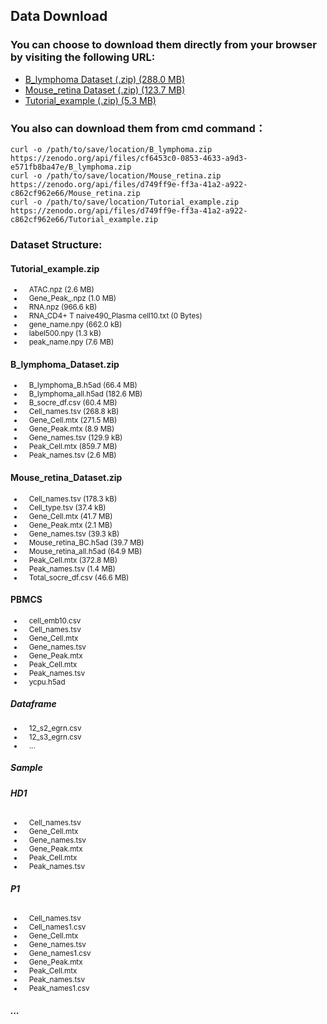 ## Data Download
### You can choose to download them directly from your browser by visiting the following URL: 
- [B_lymphoma Dataset (.zip) (288.0 MB)](https://zenodo.org/record/8160180/files/B_lymphoma.zip?download=1)
- [Mouse_retina Dataset (.zip) (123.7 MB)](https://zenodo.org/record/8160180/files/Mouse_retina.zip?download=1)
- [Tutorial_example (.zip) (5.3 MB)](https://zenodo.org/record/8160180/files/Tutorial_example.zip?download=1)
  
### You also can download them from cmd command：
    curl -o /path/to/save/location/B_lymphoma.zip https://zenodo.org/api/files/cf6453c0-0853-4633-a9d3-e571fb8ba47e/B_lymphoma.zip
    curl -o /path/to/save/location/Mouse_retina.zip https://zenodo.org/api/files/d749ff9e-ff3a-41a2-a922-c862cf962e66/Mouse_retina.zip
    curl -o /path/to/save/location/Tutorial_example.zip https://zenodo.org/api/files/d749ff9e-ff3a-41a2-a922-c862cf962e66/Tutorial_example.zip
### Dataset Structure:

#### **Tutorial_example.zip**

<small>

- &nbsp;&nbsp;&nbsp;ATAC.npz (2.6 MB)
- &nbsp;&nbsp;&nbsp;Gene_Peak_.npz (1.0 MB)
- &nbsp;&nbsp;&nbsp;RNA.npz (966.6 kB)
- &nbsp;&nbsp;&nbsp;RNA_CD4+ T naive490_Plasma cell10.txt (0 Bytes)
- &nbsp;&nbsp;&nbsp;gene_name.npy (662.0 kB)
- &nbsp;&nbsp;&nbsp;label500.npy (1.3 kB)
- &nbsp;&nbsp;&nbsp;peak_name.npy (7.6 MB)

</small>

#### **B_lymphoma_Dataset.zip**

<small>

- &nbsp;&nbsp;&nbsp;B_lymphoma_B.h5ad (66.4 MB)
- &nbsp;&nbsp;&nbsp;B_lymphoma_all.h5ad (182.6 MB)
- &nbsp;&nbsp;&nbsp;B_socre_df.csv (60.4 MB)
- &nbsp;&nbsp;&nbsp;Cell_names.tsv (268.8 kB)
- &nbsp;&nbsp;&nbsp;Gene_Cell.mtx (271.5 MB)
- &nbsp;&nbsp;&nbsp;Gene_Peak.mtx (8.9 MB)
- &nbsp;&nbsp;&nbsp;Gene_names.tsv (129.9 kB)
- &nbsp;&nbsp;&nbsp;Peak_Cell.mtx (859.7 MB)
- &nbsp;&nbsp;&nbsp;Peak_names.tsv (2.6 MB)

</small>

#### **Mouse_retina_Dataset.zip**

<small>

- &nbsp;&nbsp;&nbsp;Cell_names.tsv (178.3 kB)
- &nbsp;&nbsp;&nbsp;Cell_type.tsv (37.4 kB)
- &nbsp;&nbsp;&nbsp;Gene_Cell.mtx (41.7 MB)
- &nbsp;&nbsp;&nbsp;Gene_Peak.mtx (2.1 MB)
- &nbsp;&nbsp;&nbsp;Gene_names.tsv (39.3 kB)
- &nbsp;&nbsp;&nbsp;Mouse_retina_BC.h5ad (39.7 MB)
- &nbsp;&nbsp;&nbsp;Mouse_retina_all.h5ad (64.9 MB)
- &nbsp;&nbsp;&nbsp;Peak_Cell.mtx (372.8 MB)
- &nbsp;&nbsp;&nbsp;Peak_names.tsv (1.4 MB)
- &nbsp;&nbsp;&nbsp;Total_socre_df.csv (46.6 MB)

</small>

#### **PBMCS**

<small>

- &nbsp;&nbsp;&nbsp;cell_emb10.csv
- &nbsp;&nbsp;&nbsp;Cell_names.tsv
- &nbsp;&nbsp;&nbsp;Gene_Cell.mtx
- &nbsp;&nbsp;&nbsp;Gene_names.tsv
- &nbsp;&nbsp;&nbsp;Gene_Peak.mtx
- &nbsp;&nbsp;&nbsp;Peak_Cell.mtx
- &nbsp;&nbsp;&nbsp;Peak_names.tsv
- &nbsp;&nbsp;&nbsp;ycpu.h5ad

</small>

##### **Dataframe**

<small>

- &nbsp;&nbsp;&nbsp;12_s2_egrn.csv
- &nbsp;&nbsp;&nbsp;12_s3_egrn.csv
- &nbsp;&nbsp;&nbsp;...

</small>

##### **Sample**

###### **HD1**

<small>

- &nbsp;&nbsp;&nbsp;Cell_names.tsv
- &nbsp;&nbsp;&nbsp;Gene_Cell.mtx
- &nbsp;&nbsp;&nbsp;Gene_names.tsv
- &nbsp;&nbsp;&nbsp;Gene_Peak.mtx
- &nbsp;&nbsp;&nbsp;Peak_Cell.mtx
- &nbsp;&nbsp;&nbsp;Peak_names.tsv

</small>

###### **P1**

<small>

- &nbsp;&nbsp;&nbsp;Cell_names.tsv
- &nbsp;&nbsp;&nbsp;Cell_names1.csv
- &nbsp;&nbsp;&nbsp;Gene_Cell.mtx
- &nbsp;&nbsp;&nbsp;Gene_names.tsv
- &nbsp;&nbsp;&nbsp;Gene_names1.csv
- &nbsp;&nbsp;&nbsp;Gene_Peak.mtx
- &nbsp;&nbsp;&nbsp;Peak_Cell.mtx
- &nbsp;&nbsp;&nbsp;Peak_names.tsv
- &nbsp;&nbsp;&nbsp;Peak_names1.csv

</small>

###### **...**

</small>
